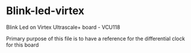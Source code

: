 # Blink-led-virtex
Blink Led on  Virtex Ultrascale+ board - VCU118

Primary purpose of this file is to have a reference for the differential clock for this board
